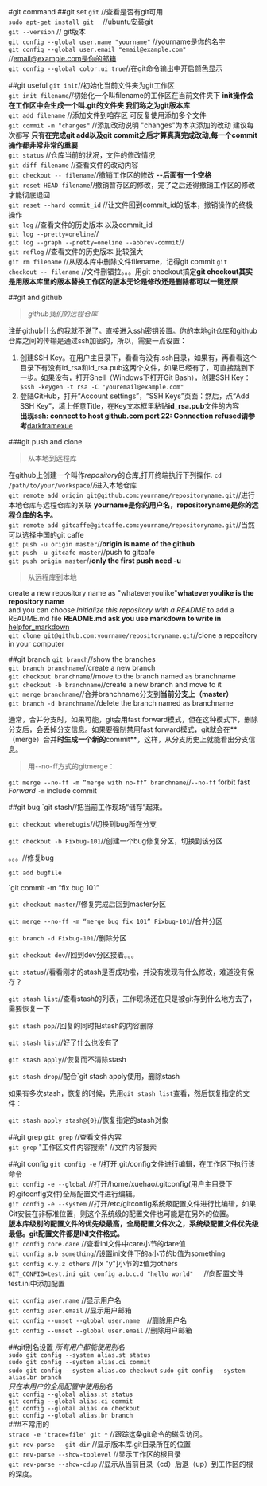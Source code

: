 #git command
##git set
`git`                                                //查看是否有git可用                                    
`sudo apt-get install git  `    			//ubuntu安装git 	                                                                     
`git --version`		                      // git版本	    			
`git config --global user.name "yourname"`	//yourname是你的名字                                       
`git config --global user.email "email@example.com"`	//email@example.com是你的邮箱                                                                                                                                                                                                       
`git config --global color.ui true`//在git命令输出中开启颜色显示         

                                                                                          
##git useful
`git init`//初始化当前文件夹为git工作区                                                 
`git init filename`//初始化一个叫filename的工作区在当前文件夹下		**init操作会在工作区中会生成一个叫.git的文件夹 我们称之为git版本库**                      
`git add filename`	//添加文件到咱存区 可反复使用添加多个文件                                                                                                                                                                                                                                                                                                                           
`git commit -m "changes"`	//添加改动说明 "changes"为本次添加的改动 建议每次都写     **只有在完成git add以及git commit之后才算真真完成改动,每一个commit操作都非常非常的重要**                                                                                                                                                                                                                          
`git status`		//仓库当前的状况，文件的修改情况                                             
`git diff filename` 	//查看文件的改动内容                                                    
`git checkout -- filename`//撤销工作区的修改 **--后面有一个空格**                                                                                                                                                                                                                                       
`git reset HEAD filename`//撤销暂存区的修改，完了之后还得撤销工作区的修改才能彻底退回                                                                                                                                                                            
`git reset --hard commit_id`	//让文件回到commit_id的版本，撤销操作的终极操作                                                                                                                                                                                                                                              
`git log`			//查看文件的历史版本 以及commit_id                                 
`git log --pretty=oneline`//                                                                                                        
`git log --graph --pretty=oneline --abbrev-commit`//                                                
`git reflog`		//查看文件的历史版本 比较强大                                                                         
`git rm filename` //从版本库中删除文件filename，记得git commit
`git checkout -- filename` //文件删错拉。。。用git checkout搞定**git checkout其实是用版本库里的版本替换工作区的版本无论是修改还是删除都可以一键还原**

##git and github
>*github我们的远程仓库* 
                                                                                                                                                                                               
注册github什么的我就不说了。直接进入ssh密钥设置。你的本地git仓库和github仓库之间的传输是通过ssh加密的，所以，需要一点设置：                                                                                                         
1. 创建SSH Key。在用户主目录下，看看有没有.ssh目录，如果有，再看看这个目录下有没有id_rsa和id_rsa.pub这两个文件，如果已经有了，可直接跳到下一步。如果没有，打开Shell（Windows下打开Git Bash），创建SSH Key：                                                                                                                                                                          
`$ssh -keygen -t rsa -C "youremail@example.com"`                                                                                                        
2. 登陆GitHub，打开“Account settings”，“SSH Keys”页面：然后，点“Add SSH Key”，填上任意Title，在Key文本框里粘贴**id_rsa.pub**文件的内容                                                                                                                             
**出现ssh: connect to host github.com port 22: Connection refused请参考**[darkframexue](http://www.jianshu.com/writer#/notebooks/1141614/notes/1513755/preview)

###git push and clone
>从本地到远程库

在github上创建一个叫作*repository*的仓库,打开终端执行下列操作.
`cd /path/to/your/workspace`//进入本地仓库                                                                                                                                                                                                                                                                                                                   
`git remote add origin git@github.com:yourname/repositoryname.git`//进行本地仓库与远程仓库的关联
**yourname是你的用户名，repositoryname是你的远程仓库的名字。**                                                       
`git remote add gitcaffe@gitcaffe.com:yourname/repositoryname.git`//当然可以选择中国的git caffe                 
`git push -u origin master`//**origin is name of the github**                                                                                                                                                                                                                     
`git push -u gitcafe master`//push to gitcafe                                                                                                                                                           
`git push origin master`//**only the first push need -u**                                                                                                                                                             
>从远程库到本地     
                                                                                                                                                                                                                   
create a new repository name as "whateveryoulike"**whateveryoulike is the repository name**                                                                                                                             
and you can choose *Initialize this repository with a README* to add a README.md file **README.md ask you use markdown to write in** [helpfor_markdown](www.baidu.com)                                                                             
`git clone git@github.com:yourname/repositoryname.git`//clone a repository in your computer                                                                                                                                     
                                                                                                                                                                             
##git branch
`git branch`//show the branches                                                                                                                                     
`git branch branchname`//create a new branch                                                                                                                                                                        
`git checkout branchname`//move to the branch named as branchname                                                                                                                       
`git checkout -b branchname`//create a new branch and move to it                                                                                                                                                
`git merge branchname`//合并branchname分支到**当前分支上（master）**                                                                                                                        
`git branch -d branchname`//delete the branch named as branchname                                                                                                                                                                   

通常，合并分支时，如果可能，git会用fast forward模式，但在这种模式下，删除分支后，会丢掉分支信息。如果要强制禁用fast forward模式，git就会在**（merge）合并**时生成一个新的**commit**，这样，从分支历史上就能看出分支信息。                                                                           
>用--no-ff方式的gitmerge：

`git merge --no-ff -m “merge with no-ff” branchname`//`--no-ff` forbit fast *Forward* `-m` include commit

##git  bug
`git stash//把当前工作现场“储存”起来。

`git checkout wherebugis`//切换到bug所在分支

`git checkout -b Fixbug-101`//创建一个bug修复分区，切换到该分区

。。。//修复bug

`git add bugfile`

`git commit -m “fix bug 101”

`git checkout master`//修复完成后回到master分区

`git merge --no-ff -m “merge bug fix 101” Fixbug-101`//合并分区

`git branch -d Fixbug-101`//删除分区

`git checkout dev`//回到dev分区接着。。。

`git status`//看看刚才的stash是否成功啦，并没有发现有什么修改，难道没有保存？

`git stash list`//查看stash的列表，工作现场还在只是被git存到什么地方去了，需要恢复一下

`git stash pop`//回复的同时把stash的内容删除

`git stash list`//好了什么也没有了

`git stash apply`//恢复而不清除stash

`git stash drop`//配合`git stash apply使用，删除stash

如果有多次stash，恢复的时候，先用`git stash list`查看，然后恢复指定的文件：

`git stash apply stash@{0}`//恢复指定的stash对象
                                                                                                                                                                                                                                                                                                   
                                                                                                                                                                                                                                                                                                   
##git grep
`git grep` 			//查看文件内容                                                                                                                                                      
`git grep` "工作区文件内容搜索"	//文件内容搜索                                                                                                       

##git config
`git config -e`			//打开.git/config文件进行编辑，在工作区下执行该命令                                                                      
`git config -e --global`		//打开/home/xuehao/.gitconfig(用户主目录下的.gitconfig文件)全局配置文件进行编辑。                                                                                                                                                                                                                                   
`git config -e --system`		//打开/etc/gitconfig系统级配置文件进行比编辑，如果Git安装在非标准位置，则这个系统级的配置文件也可能是在另外的位置。                                                                                                                                                                           
**版本库级别的配置文件的优先级最高，全局配置文件次之，系统级配置文件优先级最低。git配置文件都是INI文件格式。**                                                                                        
`git config core.dare`		//查看ini文件中care小节的dare值                                                                                              
`git config a.b something`//设置ini文件下的a小节的b值为something                                                       
`git config x.y.z others`		//[x "y"]小节的z值为others                                    
`GIT_CONFIG=test.ini git config a.b.c.d "hello world"	`//向配置文件test.ini中添加配置                                                     

`git config user.name`		//显示用户名                                                                                                                   
`git config user.email`		//显示用户邮箱                                                                                             
`git config --unset --global user.name	`//删除用户名                                                                   
`git config --unset --global user.email`	//删除用户邮箱                                                                                 
                                            
##git别名设置
*所有用户都能使用别名*                                                                                                                                
`sudo git config --system alias.st status`                                                                                                                     
`sudo git config --system alias.ci commit`                                                                                                                                                                    
`sudo git config --system alias.co checkout`
`sudo git config --system alias.br branch`                                                                      
*只在本用户的全局配置中使用别名*                                                                                           
`git config --global alias.st status`                                                                                       
`git config --global alias.ci commit`                                                                                                                       
`git config --global alias.co checkout`                                                                                             
`git config --global alias.br branch`         
###不常用的                                                                                                                      
`strace -e 'trace=file' git *`	//跟踪这条git命令的磁盘访问。                                                                                  
`git rev-parse --git-dir`		//显示版本库.git目录所在的位置                                                                 
`git rev-parse --show-toplevel`   //显示工作区的根目录                                                                                         
`git rev-parse --show-cdup`	//显示从当前目录（cd）后退（up）到工作区的根的深度。                                                                     
